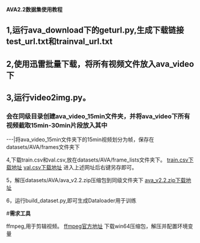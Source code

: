 **AVA2.2数据集使用教程**

## 1,运行ava_download下的geturl.py,生成下载链接test_url.txt和trainval_url.txt
    
## 2,使用迅雷批量下载，将所有视频文件放入ava_video下
    
## 3,运行video2img.py。
### 会在同级目录创建ava_video_15min文件夹，并将ava_video下所有视频截取15min-30min片段放入其中
---|将ava_video_15min文件夹下的15min视频划分为帧，保存在datasets/AVA/frames文件夹下
    
4,下载train.csv和val.csv,放在datasets/AVA/frame_lists文件夹下。
[train.csv下载地址](https://dl.fbaipublicfiles.com/video-long-term-feature-banks/data/ava/frame_lists/train.csv)
[val.csv下载地址](https://dl.fbaipublicfiles.com/video-long-term-feature-banks/data/ava/frame_lists/val.csv)
    进入上述网址后右键另存即可。
    
5，解压datasets/AVA/ava_v2.2.zip压缩包到同级文件夹下
[ava_v2.2.zip下载地址](https://s3.amazonaws.com/ava-dataset/annotations/ava_v2.2.zip)
    
6，运行build_dataset.py,即可生成Dataloader用于训练
    
#**需求工具**

ffmpeg,用于剪辑视频。
[ffmpeg官方地址](https://www.ffmpeg.org/)
下载win64压缩包，解压并配置环境变量


